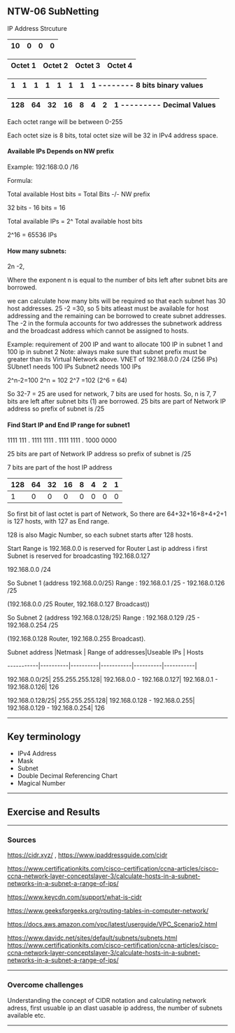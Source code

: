 ## NTW-06 SubNetting

IP Address Strcuture

10|0|0|0
--|--|--|--

Octet 1 | Octet 2 | Octet 3 | Octet 4
------- | ------- | ------- | -------

1|1|1|1|1|1|1|1    -------- 8 bits binary values
-|-|-|-|-|-|-|-


128 | 64 | 32 | 16 | 8 | 4 | 2 | 1  --------- Decimal Values
--- | --- | -- | -- | -- | -- | -- | --


Each octet range will be between 0-255

Each octet size is 8 bits, total octet size will be 32 in IPv4 address space.

#### Available IPs Depends on NW prefix

Example: 192:168:0.0 /16

Formula:

Total available Host bits = Total Bits -/- NW prefix

32 bits - 16 bits = 16

Total available IPs = 2^ Total available host bits

2^16 = 65536 IPs

#### How many subnets: 

2n -2, 

Where the exponent n is equal to the number of bits left after subnet bits are borrowed.

we can calculate how many bits will be required so that each subnet has 30 host addresses. 25 -2 =30, so 5 bits atleast must be available for host addressing and the remaining can be borrowed to create subnet addresses. The -2 in the formula accounts for two addresses the subnetwork address and the broadcast address which cannot be assigned to hosts.

Example: requirement of 200 IP and want to allocate 100 IP in subnet 1 and 100 ip in subnet 2
Note: always make sure that subnet prefix must be greater than its Virtual Network above.
VNET of 192.168.0.0 /24 (256 IPs)
SUbnet1 needs 100 IPs
Subnet2 needs 100 IPs

2^n-2=100
2^n = 102
2^7 =102 (2^6 = 64)

So 32-7 = 25 are used for network, 7 bits are used for hosts. So, n is 7, 7 bits are left after subnet bits (1) are borrowed. 25 bits are part of Network IP address so prefix of subnet is /25

#### Find Start IP and End IP range for subnet1

1111 111 . 1111 1111 . 1111 1111 . 1000 0000 

25 bits are part of Network IP address so prefix of subnet is /25

7 bits are part of the host IP address

128 | 64 | 32 | 16 | 8 | 4 | 2 | 1  
--- | --- | -- | -- | -- | -- | -- | --
1 | 0 | 0 | 0 | 0 | 0 | 0 | 0

So first bit of last octet is part of Network, So there are 64+32+16+8+4+2+1 is 127 hosts, with 127 as End range.

128 is also Magic Number, so each subnet starts after 128 hosts.

Start Range is  192.168.0.0 is reserved for Router
Last ip address i first Subnet is reserved for broadcasting 192.168.0.127

192.168.0.0 /24

So Subnet 1 (address 192.168.0.0/25) Range : 192.168.0.1 /25 - 192.168.0.126 /25

(192.168.0.0 /25 Router,  192.168.0.127 Broadcast))

So Subnet 2 (address 192.168.0.128/25) Range : 192.168.0.129 /25 - 192.168.0.254 /25

(192.168.0.128 Router, 192.168.0.255 Broadcast).


Subnet address |Netmask	| Range of addresses|Useable IPs |	Hosts

-----------|----------|----------|-----------|----------|-----------|

192.168.0.0/25|	255.255.255.128| 192.168.0.0 - 192.168.0.127|	192.168.0.1 - 192.168.0.126|	126 

192.168.0.128/25|	255.255.255.128|	192.168.0.128 - 192.168.0.255|	192.168.0.129 - 192.168.0.254|	126	






***
## Key terminology

* IPv4 Address
* Mask
* Subnet
* Double Decimal Referencing Chart
* Magical Number 



***
## Exercise and Results






***
### Sources

https://cidr.xyz/ , https://www.ipaddressguide.com/cidr

https://www.certificationkits.com/cisco-certification/ccna-articles/cisco-ccna-network-layer-conceptslayer-3/calculate-hosts-in-a-subnet-networks-in-a-subnet-a-range-of-ips/

https://www.keycdn.com/support/what-is-cidr

https://www.geeksforgeeks.org/routing-tables-in-computer-network/

https://docs.aws.amazon.com/vpc/latest/userguide/VPC_Scenario2.html

https://www.davidc.net/sites/default/subnets/subnets.html
https://www.certificationkits.com/cisco-certification/ccna-articles/cisco-ccna-network-layer-conceptslayer-3/calculate-hosts-in-a-subnet-networks-in-a-subnet-a-range-of-ips/




***
### Overcome challenges

Understanding the concept of CIDR notation and calculating 
network adress, first usuable ip an dlast uasable ip address, the number of subnets available etc.



***
### 
